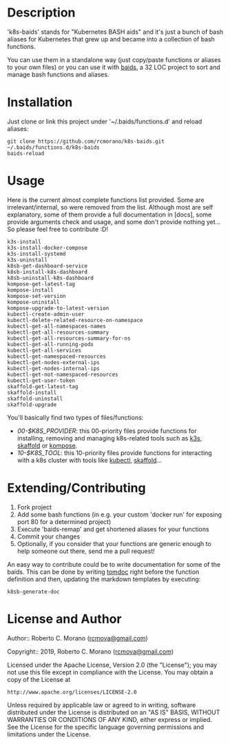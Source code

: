 # Description

'k8s-baids' stands for "Kubernetes BASH aids" and it's just a bunch of bash aliases for Kubernetes that grew up and became into a collection of bash functions.

You can use them in a standalone way (just copy/paste functions or aliases to your own files) or you can use it with [baids], a 32 LOC project to sort and manage bash functions and aliases.

# Installation

Just clone or link this project under '~/.baids/functions.d' and reload aliases:

```
git clone https://github.com/rcmorano/k8s-baids.git ~/.baids/functions.d/k8s-baids
baids-reload
```

# Usage

Here is the current almost complete functions list provided. Some are irrelevant/internal, so were removed from the list.
Although most are self explanatory, some of them provide a full documentation in [docs], some provide arguments check and usage, and some don't provide nothing yet... So please feel free to contribute :D!

```
k3s-install
k3s-install-docker-compose
k3s-install-systemd
k3s-uninstall
k8sb-get-dashboard-service
k8sb-install-k8s-dashboard
k8sb-uninstall-k8s-dashboard
kompose-get-latest-tag
kompose-install
kompose-set-version
kompose-uninstall
kompose-upgrade-to-latest-version
kubectl-create-admin-user
kubectl-delete-related-resource-on-namespace
kubectl-get-all-namespaces-names
kubectl-get-all-resources-summary
kubectl-get-all-resources-summary-for-ns
kubectl-get-all-running-pods
kubectl-get-all-services
kubectl-get-namespaced-resources
kubectl-get-nodes-external-ips
kubectl-get-nodes-internal-ips
kubectl-get-not-namespaced-resources
kubectl-get-user-token
skaffold-get-latest-tag
skaffold-install
skaffold-uninstall
skaffold-upgrade
```

You'll basically find two types of files/functions:

* _00-$K8S_PROVIDER_: this 00-priority files provide functions for installing, removing and managing k8s-related tools such as [k3s], [skaffold] or [kompose].
* _10-$K8S_TOOL_: this 10-priority files provide functions for interacting with a k8s cluster with tools like [kubectl], [skaffold]...

# Extending/Contributing

1. Fork project
2. Add some bash functions (in e.g. your custom 'docker run' for exposing port 80 for a determined project)
3. Execute 'baids-remap' and get shortened aliases for your functions
4. Commit your changes
5. Optionally, if you consider that your functions are generic enough to help someone out there, send me a pull request!

An easy way to contribute could be to write documentation for some of the baids. This can be done by writing [tomdoc](http://tomdoc.org/) right before the function definition and then, updating the markdown templates by executing:

```
k8sb-generate-doc
```

# License and Author

Author:: Roberto C. Morano (<rcmova@gmail.com>)

Copyright:: 2019, Roberto C. Morano (<rcmova@gmail.com>)

Licensed under the Apache License, Version 2.0 (the "License");
you may not use this file except in compliance with the License.
You may obtain a copy of the License at

    http://www.apache.org/licenses/LICENSE-2.0

Unless required by applicable law or agreed to in writing, software
distributed under the License is distributed on an "AS IS" BASIS,
WITHOUT WARRANTIES OR CONDITIONS OF ANY KIND, either express or implied.
See the License for the specific language governing permissions and
limitations under the License.

[baids]: https://github.com/rcmorano/baids
[k3s]: https://github.com/rancher/k3s
[kubectl]: https://github.com/kubernetes/kubectl
[kompose]: https://github.com/kubernetes/kompose
[skaffold]: https://github.com/GoogleContainerTools/skaffold

